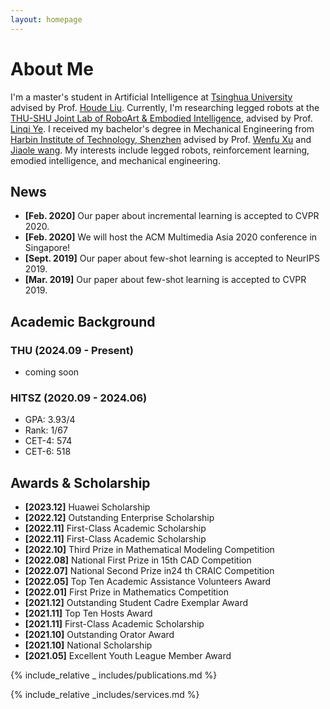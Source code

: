 ```yaml
---
layout: homepage
---
```


# About Me

I'm a master's student in Artificial Intelligence at [Tsinghua University](https://www.sigs.tsinghua.edu.cn/sjyxxyjy/list.htm) advised by Prof. [Houde Liu](https://www.sigs.tsinghua.edu.cn/lhd/main.htm). Currently, I'm researching legged robots at the [THU-SHU Joint Lab of RoboArt & Embodied Intelligence](https://linqi-ye.github.io/), advised by Prof. [Linqi Ye](https://ai.shu.edu.cn/info/1074/1445.htm). I received my bachelor's degree in Mechanical Engineering from [Harbin Institute of Technology, Shenzhen](http://smea.hitsz.edu.cn/) advised by Prof. [Wenfu Xu](https://faculty.hitsz.edu.cn/xuwenfu) and [Jiaole wang](https://faculty.hitsz.edu.cn/jlwang). My interests include legged robots, reinforcement learning, emodied intelligence, and mechanical engineering.

<!-- ## Research Interests

- **Computer Vision:** image recognition, image generation, video captioning
- **Machine Learning:** meta-learning, incremental learning, transfer learning -->

## News

- **[Feb. 2020]** Our paper about incremental learning is accepted to CVPR 2020.
- **[Feb. 2020]** We will host the ACM Multimedia Asia 2020 conference in Singapore!
- **[Sept. 2019]** Our paper about few-shot learning is accepted to NeurIPS 2019.
- **[Mar. 2019]** Our paper about few-shot learning is accepted to CVPR 2019.



## Academic Background

### THU (2024.09 - Present)
- coming soon

### HITSZ (2020.09 - 2024.06)
- GPA: 3.93/4
- Rank: 1/67
- CET-4: 574
- CET-6: 518  

## Awards & Scholarship

- **[2023.12]** Huawei Scholarship
- **[2022.12]** Outstanding Enterprise Scholarship
- **[2022.11]** First-Class Academic Scholarship
- **[2022.11]** First-Class Academic Scholarship
- **[2022.10]** Third Prize in Mathematical Modeling Competition
- **[2022.08]** National First Prize in 15th CAD Competition
- **[2022.07]** National Second Prize in24 th CRAIC Competition
- **[2022.05]** Top Ten Academic Assistance Volunteers Award
- **[2022.01]** First Prize in Mathematics Competition
- **[2021.12]** Outstanding Student Cadre Exemplar Award
- **[2021.11]** Top Ten Hosts Award
- **[2021.11]** First-Class Academic Scholarship
- **[2021.10]** Outstanding Orator Award
- **[2021.10]** National Scholarship
- **[2021.05]** Excellent Youth League Member Award


{% include_relative _ includes/publications.md %}

{% include_relative _includes/services.md %}
